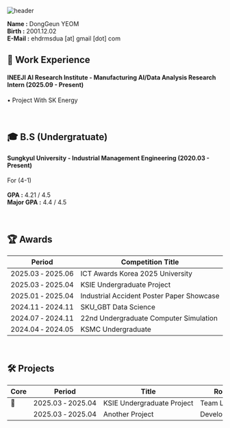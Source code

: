 ![header](https://capsule-render.vercel.app/api?type=waving&color=gradient&height=200&section=header&text=Dong_Geun_YEOM&fontSize=80)
 
__Name :__ DongGeun YEOM <br/>
__Birth :__ 2001.12.02 <br/>
__E-Mail :__ ehdrmsdua [at] gmail [dot] com <br/>
## 🏃 Work Experience
#### INEEJI AI Research Institute - Manufacturing AI/Data Analysis Research Intern (2025.09 - Present) <br/>
• Project With SK Energy <br/>
<br/>
<br/>
## 🎓 B.S (Undergratuate)
#### Sungkyul University - Industrial Management Engineering (2020.03 - Present) <br/>
For (4-1) <br/>
<br/>
__GPA :__ 4.21 / 4.5 <br/>
__Major GPA :__ 4.4 / 4.5 <br/>
<br/>
<br/>
## 🏆️ Awards
|Period|Competition Title|Award|Host|Link|
|---|---|---|---|---|
| 2025.03&nbsp;&#8209;&nbsp;2025.06 | ICT&nbsp;Awards&nbsp;Korea&nbsp;2025&nbsp;University | Encouragement | Korea&nbsp;Association&nbsp;of&nbsp;Information&nbsp;and&nbsp;Science&nbsp;Education |🔗|
| 2025.03&nbsp;&#8209;&nbsp;2025.04 | KSIE&nbsp;Undergraduate&nbsp;Project | Encouragement | Korean&nbsp;Society&nbsp;of&nbsp;Industrial&nbsp;and&nbsp;System&nbsp;Engineering |[🔗](https://github.com/ehdrmsdua/23rd_Undergraduate_Project_Competition_of_the_Korean_Society_of_Industrial_and_Systems_Engineering)|
| 2025.01&nbsp;&#8209;&nbsp;2025.04 | Industrial&nbsp;Accident&nbsp;Poster&nbsp;Paper&nbsp;Showcase |First Author| Labor&nbsp;Welfare&nbsp;Research&nbsp;Institute |[🔗](Poster_Paper_Competition_Utilizing_Industrial_Accident_Insurance_Panel_Data)|
| 2024.11&nbsp;&#8209;&nbsp;2024.11 | SKU_GBT&nbsp;Data&nbsp;Science| Gold | SKU_GBT,&nbsp;Samsung&nbsp;SDS,&nbsp;Data&nbsp;Solution |[🔗](https://github.com/ehdrmsdua/SKU_GBT_Data_Solution_Samsung_SDS_Data_Science_Competition)|
| 2024.07&nbsp;&#8209;&nbsp;2024.11 | 22nd&nbsp;Undergraduate&nbsp;Computer&nbsp;Simulation | 4th | Korean&nbsp;Simulation&nbsp;Society |[🔗](https://github.com/ehdrmsdua/Korean_Simulation_Society_Undergraduate_Competition)|
| 2024.04&nbsp;&#8209;&nbsp;2024.05 | KSMC&nbsp;Undergraduate| Excellence | Korean&nbsp;Society&nbsp;of&nbsp;Management&nbsp;Consulting |[🔗](https://github.com/ehdrmsdua/2024_Society_Of_Management_Consulting_Undergratuate_Contest)|

<br/>

## 🛠️ Projects 
|Core|Period|Title|Role|Link|
|---|---|---|---|---|
🌟| 2025.03&nbsp;&#8209;&nbsp;2025.04 | KSIE&nbsp;Undergraduate&nbsp;Project | Team&nbsp;Leader |[🔗](https://github.com/ehdrmsdua/23rd_Undergraduate_Project_Competition_of_the_Korean_Society_of_Industrial_and_Systems_Engineering)|
&nbsp;| 2025.03&nbsp;&#8209;&nbsp;2025.04 | Another&nbsp;Project | Developer |[🔗](https://github.com/ehdrmsdua/example)|

<br/>
<br/>

